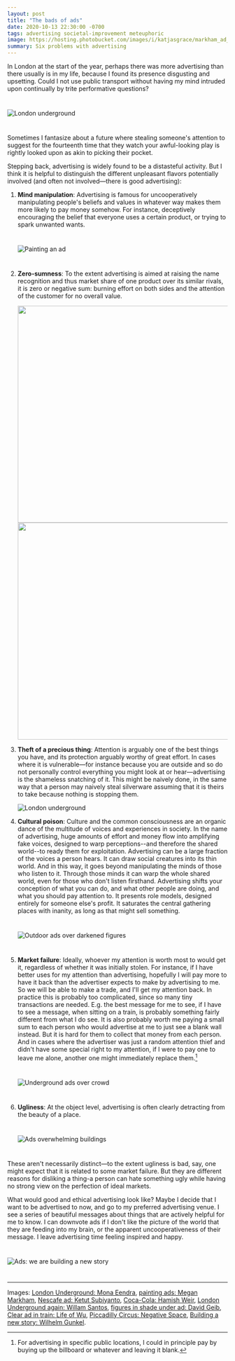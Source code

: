 ```yaml
---
layout: post
title: "The bads of ads"
date: 2020-10-13 22:30:00 -0700
tags: advertising societal-improvement meteuphoric
image: https://hosting.photobucket.com/images/i/katjasgrace/markham_ad_paint.jpg
summary: Six problems with advertising
---
```

In London at the start of the year, perhaps there was more advertising than there usually is in my life, because I found its presence disgusting and upsetting. Could I not use public transport without having my mind intruded upon continually by trite performative questions?

<img src="https://hosting.photobucket.com/images/i/katjasgrace/eendra_underground_ads.jpg" alt="London underground" style="margin:25px 0px">


Sometimes I fantasize about a future where stealing someone's attention to suggest for the fourteenth time that they watch your awful-looking play is rightly looked upon as akin to picking their pocket.

Stepping back, advertising is widely found to be a distasteful activity. But I think it is helpful to distinguish the different unpleasant flavors potentially involved (and often not involved—there is good advertising):<!--ex-->

1. **Mind manipulation**: Advertising is famous for uncooperatively manipulating people's beliefs and values in whatever way makes them more likely to pay money somehow. For instance, deceptively encouraging the belief that everyone uses a certain product, or trying to spark unwanted wants.

    <img src="https://hosting.photobucket.com/images/i/katjasgrace/markham_ad_paint.jpg" alt="Painting an ad" style="margin:25px 0px">

2. **Zero-sumness**: To the extent advertising is aimed at raising the name recognition and thus market share of one product over its similar rivals, it is zero or negative sum: burning effort on both sides and the attention of the customer for no overall value.

    <img src="https://hosting.photobucket.com/images/i/katjasgrace/subiyanto_nestle_ad.jpg" height="495"/> <img src="https://hosting.photobucket.com/images/i/katjasgrace/weir_coke_ad.jpg" height="495"/>

3. **Theft of a precious thing**: Attention is arguably one of the best things you have, and its protection arguably worthy of great effort. In cases where it is vulnerable—for instance because you are outside and so do not personally control everything you might look at or hear—advertising is the shameless snatching of it. This might be naively done, in the same way that a person may naively steal silverware assuming that it is theirs to take because nothing is stopping them.  

    <img src="https://hosting.photobucket.com/images/i/katjasgrace/williamsantos_underground.png" alt="London underground">

4. **Cultural poison**: Culture and the common consciousness are an organic dance of the multitude of voices and experiences in society. In the name of advertising, huge amounts of effort and money flow into amplifying fake voices, designed to warp perceptions--and therefore the shared world--to ready them for exploitation. Advertising can be a large fraction of the voices a person hears. It can draw social creatures into its thin world. And in this way, it goes beyond manipulating the minds of those who listen to it. Through those minds it can warp the whole shared world, even for those who don't listen firsthand. Advertising shifts your conception of what you can do, and what other people are doing, and what you should pay attention to. It presents role models, designed entirely for someone else's profit. It saturates the central gathering places with inanity, as long as that might sell something.  

    <img src="https://hosting.photobucket.com/images/i/katjasgrace/geib_ads.jpg" alt="Outdoor ads over darkened figures" style="margin:25px 0px">

5. **Market failure**: Ideally, whoever my attention is worth most to would get it, regardless of whether it was initially stolen. For instance, if I have better uses for my attention than advertising, hopefully I will pay more to have it back than the advertiser expects to make by advertising to me. So we will be able to make a trade, and I'll get my attention back. In practice this is probably too complicated, since so many tiny transactions are needed. E.g. the best message for me to see, if I have to see a message, when sitting on a train, is probably something fairly different from what I do see. It is also probably worth me paying a small sum to each person who would advertise at me to just see a blank wall instead. But it is hard for them to collect that money from each person. And in cases where the advertiser was just a random attention thief and didn't have some special right to my attention, if I were to pay one to leave me alone, another one might immediately replace them.[^1]

    <img src="https://hosting.photobucket.com/images/i/katjasgrace/clear_ad_wu.jpg" alt="Underground ads over crowd" style="margin:25px 0px">


6. **Ugliness**: At the object level, advertising is often clearly detracting from the beauty of a place.

    <img src="https://hosting.photobucket.com/images/i/katjasgrace/negspace_ads.jpg" alt="Ads overwhelming buildings" style="margin:25px 0px">


These aren't necessarily distinct—to the extent ugliness is bad, say, one might expect that it is related to some market failure. But they are different reasons for disliking a thing-a person can hate something ugly while having no strong view on the perfection of ideal markets.

What would good and ethical advertising look like? Maybe I decide that I want to be advertised to now, and go to my preferred advertising venue. I see a series of beautiful messages about things that are actively helpful for me to know. I can downvote ads if I don't like the picture of the world that they are feeding into my brain, or the apparent uncooperativeness of their message. I leave advertising time feeling inspired and happy.

<img src="https://hosting.photobucket.com/images/i/katjasgrace/newstory_ads.jpg" alt="Ads: we are building a new story" style="margin:25px 0px">

---

Images: [London Underground: Mona Eendra](https://unsplash.com/photos/QG7Wkq2ZrpE), [painting ads: Megan Markham](https://www.pexels.com/photo/man-painting-wall-2448522/), [Nescafe ad: Ketut Subiyanto](https://www.pexels.com/photo/woman-wearing-a-face-mask-on-the-subway-4429291/), [Coca-Cola: Hamish Weir](https://unsplash.com/photos/SUi9mYSVTyc), [London Underground again: Willam Santos](https://unsplash.com/photos/6b8I4nxXPb0), [figures in shade under ad: David Geib](https://www.pexels.com/photo/people-waiting-for-the-red-bus-to-pass-3220846/), [Clear ad in train: Life of Wu](https://www.pexels.com/photo/people-standing-inside-train-3380873/), [Piccadilly Circus: Negative Space](https://www.pexels.com/photo/light-london-adverts-piccadilly-circus-34639/), [Building a new story: Wilhelm Gunkel](https://unsplash.com/photos/xennYrcP3aM).

[^1]: For advertising in specific public locations, I could in principle pay by buying up the billboard or whatever and leaving it blank.
